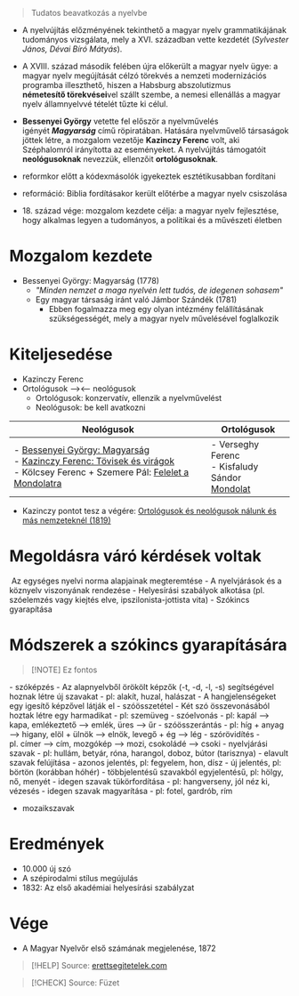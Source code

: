 
> Tudatos beavatkozás a nyelvbe

- A nyelvújítás előzményének tekinthető a magyar nyelv grammatikájának tudományos vizsgálata, mely a XVI. században vette kezdetét (_Sylvester János, Dévai Bíró Mátyás_).
- A XVIII. század második felében újra előkerült a magyar nyelv ügye: a magyar nyelv megújítását célzó törekvés a nemzeti modernizációs programba illeszthető, hiszen a Habsburg abszolutizmus **németesítő törekvései**vel szállt szembe, a nemesi ellenállás a magyar nyelv államnyelvvé tételét tűzte ki célul.
- **Bessenyei György** vetette fel először a nyelvművelés igényét _**Magyarság**_ című röpiratában. Hatására nyelvművelő társaságok jöttek létre, a mozgalom vezetője **Kazinczy Ferenc** volt, aki Széphalomról irányította az eseményeket. A nyelvújítás támogatóit **neológusoknak** nevezzük, ellenzőit **ortológusoknak**.

- reformkor előtt a kódexmásolók igyekeztek esztétikusabban fordítani
- reformáció: Biblia fordításakor került előtérbe a magyar nyelv csiszolása
- 18\. század vége: mozgalom kezdete
	célja: a magyar nyelv fejlesztése, hogy alkalmas legyen a tudományos, a politikai és a művészeti életben

# Mozgalom kezdete

- Bessenyei György: Magyarság (1778)
	- *"Minden nemzet a maga nyelvén lett tudós, de idegenen sohasem"*
	- Egy magyar társaság iránt való Jámbor Szándék (1781)
		- Ebben fogalmazza meg egy olyan intézmény felállításának szükségességét, mely a magyar nyelv művelésével foglalkozik

# Kiteljesedése

- Kazinczy Ferenc
- Ortológusok —><— neológusok
	- Ortológusok: konzervatív, ellenzik a nyelvművelést
	- Neológusok: be kell avatkozni


| Neológusok                                                                                                                                                                                                                                                                                                                                                                                                                             | Ortológusok                                                                                      |
| -------------------------------------------------------------------------------------------------------------------------------------------------------------------------------------------------------------------------------------------------------------------------------------------------------------------------------------------------------------------------------------------------------------------------------------- | ------------------------------------------------------------------------------------------------ |
| - [Bessenyei György: Magyarság](https://magyar-irodalom.elte.hu/gepesk/corpus/xviii/besgy041.htm)<br>- [Kazinczy Ferenc: Tövisek és virágok](https://www.arcanum.com/hu/online-kiadvanyok/Verstar-verstar-otven-kolto-osszes-verse-2/kazinczy-ferenc-3C9B/negyedik-konyv-tovisek-es-vlragok-1811-3E48/)<br>- Kölcsey Ferenc + Szemere Pál: [Felelet a Mondolatra](https://real-eod.mtak.hu/3255/1/MTA_Konyvek_465449_11_000807447.pdf) | - Verseghy Ferenc<br>- Kisfaludy Sándor<br>[Mondolat](https://mek.oszk.hu/07000/07075/07075.pdf) |
- Kazinczy pontot tesz a végére: [Ortológusok és neológusok nálunk és más nemzeteknél (1819)](https://www.arcanum.com/hu/online-kiadvanyok/Szoveggyujtemeny-szoveggyujtemeny-1/felvilagosodas-es-klasszicizmus-B59/kazinczy-ferenc-1759-1831-B6A/ortologus-es-neologus-nalunk-es-mas-nemzeteknel-C07/)

# Megoldásra váró kérdések voltak

   Az egységes nyelvi norma alapjainak megteremtése
- A nyelvjárások és a köznyelv viszonyának rendezése
- Helyesírási szabályok alkotása (pl. szóelemzés vagy kiejtés elve, ipszilonista-jottista vita)
- Szókincs gyarapítása

# Módszerek a szókincs gyarapítására

> [!NOTE] Ez fontos

- szóképzés
	- Az alapnyelvből örökölt képzők (-t, -d, -l, -s) segítségével hoznak létre új szavakat
	- pl: alakít, huzal, halászat
	- A hangjelenségeket egy igesítő képzővel látják el
- szóösszetétel
	- Két szó összevonásából hoztak létre egy harmadikat
	- pl: szemüveg
- szóelvonás
	- pl: kapál —> kapa, emlékeztető —> emlék, üres —> űr
- szóösszerántás
	- pl: híg + anyag —> higany, elöl + ülnök —> elnök, levegő + ég —> lég
- szórövidítés
	- pl. címer —> cím, mozgókép —> mozi, csokoládé —> csoki
- nyelvjárási szavak
	- pl: hullám, betyár, róna, harangol, doboz, bútor (tarisznya)
- elavult szavak felújítása
	- azonos jelentés, pl: fegyelem, hon, dísz
	- új jelentés, pl: börtön (korábban hóhér)
	- többjelentésű szavakból egyjelentésű, pl: hölgy, nő, menyét
- idegen szavak tükörfordítása
	- pl: hangverseny, jól néz ki, vézesés
- idegen szavak magyarítása
	- pl: fotel, gardrób, rím
- mozaikszavak

# Eredmények

- 10.000 új szó
- A szépirodalmi stílus megújulás
- 1832: Az első akadémiai helyesírási szabályzat

# Vége

- A Magyar Nyelvőr első számának megjelenése, 1872

> [!HELP] Source: [erettsegitetelek.com](https://erettsegitetelek.com/2021/01/a-nyelvujitas-es-modszerei/)

> [!CHECK] Source: Füzet

